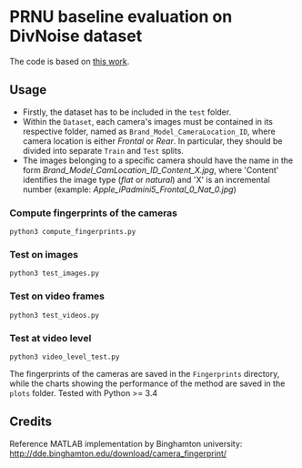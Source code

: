 

# PRNU baseline evaluation on DivNoise dataset
The code is based on [this work](https://github.com/polimi-ispl/prnu-python).

## Usage
- Firstly, the dataset has to be included in the `test` folder.
- Within the `Dataset`, each camera's images must be contained in its respective folder, named as `Brand_Model_CameraLocation_ID`, where camera location is either *Frontal* or *Rear*. In particular, they should be divided into separate `Train` and `Test` splits.
- The images belonging to a specific camera should have the name in the form *Brand_Model_CamLocation_ID_Content_X.jpg*, where 'Content' identifies the image type (*flat* or *natural*) and 'X' is an incremental number (example: *Apple_iPadmini5_Frontal_0_Nat_0.jpg*)

### Compute fingerprints of the cameras
```
python3 compute_fingerprints.py
```
### Test on images
```
python3 test_images.py
```

### Test on video frames
```
python3 test_videos.py
```
### Test at video level
```
python3 video_level_test.py
```
The fingerprints of the cameras are saved in the `Fingerprints` directory, while the charts showing the performance of the method are saved in the `plots` folder.
Tested with Python >= 3.4

## Credits
Reference MATLAB implementation by Binghamton university: 
http://dde.binghamton.edu/download/camera_fingerprint/

